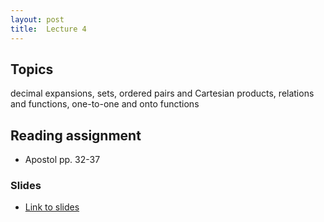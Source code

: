```yaml
---
layout: post
title:  Lecture 4
---
```


## Topics

decimal expansions, sets, ordered pairs and Cartesian products, relations and functions, one-to-one and onto functions

## Reading assignment
* Apostol pp. 32-37

### Slides

* [Link to slides](http://wcasper.github.io/math350fall2024/slides/lec04/lec04.pdf)

